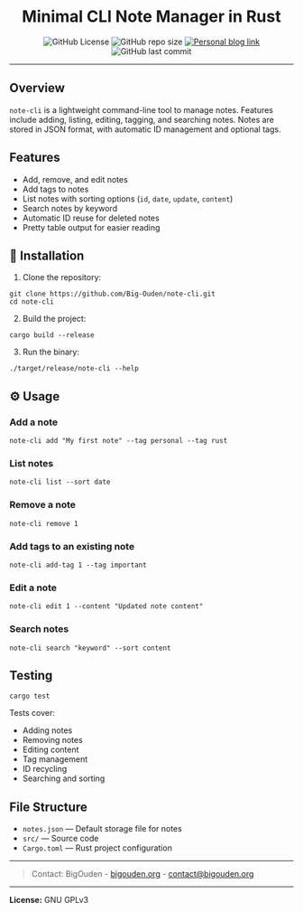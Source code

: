 <div align="center">
    <h1>Minimal CLI Note Manager in Rust</h1>
    <img alt="GitHub License" src="https://shieldsio.bigouden.org/github/license/Big-Ouden/note-cli-rust?style=for-the-badge">
    <img alt="GitHub repo size" src="https://shieldsio.bigouden.org/github/repo-size/Big-Ouden/note-cli-rust?style=for-the-badge"></img>
    <a href="https://belier.iiens.net"><img alt="Personal blog link" src="https://shieldsio.bigouden.org/badge/MY-BLOG-yellow?style=for-the-badge"></img></a>
    <img alt="GitHub last commit" src="https://shieldsio.bigouden.org/github/last-commit/Big-Ouden/note-cli-rust?display_timestamp=author&style=for-the-badge">
    <p>
    </p>
</div>



---

## Overview
`note-cli` is a lightweight command-line tool to manage notes.
Features include adding, listing, editing, tagging, and searching notes. Notes are stored in JSON format, with automatic ID management and optional tags.


## Features
- Add, remove, and edit notes
- Add tags to notes
- List notes with sorting options (`id`, `date`, `update`, `content`)
- Search notes by keyword
- Automatic ID reuse for deleted notes
- Pretty table output for easier reading


## 💾 Installation
1. Clone the repository:
```
git clone https://github.com/Big-Ouden/note-cli.git
cd note-cli
```
2. Build the project:
```
cargo build --release
```
3. Run the binary:
```
./target/release/note-cli --help
```


## ⚙️ Usage

### Add a note
```
note-cli add "My first note" --tag personal --tag rust
```

### List notes
```
note-cli list --sort date
```

### Remove a note
```
note-cli remove 1
```

### Add tags to an existing note
```
note-cli add-tag 1 --tag important
```

### Edit a note
```
note-cli edit 1 --content "Updated note content"
```

### Search notes
```
note-cli search "keyword" --sort content
```


## Testing
```
cargo test
```

Tests cover:
- Adding notes
- Removing notes
- Editing content
- Tag management
- ID recycling
- Searching and sorting


## File Structure
- `notes.json` — Default storage file for notes
- `src/` — Source code
- `Cargo.toml` — Rust project configuration


---

> Contact: BigOuden - [bigouden.org](https://bigouden.org) - contact@bigouden.org

---

**License:** GNU GPLv3
